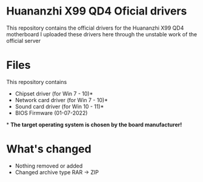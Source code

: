 # Huananzhi X99 QD4 Oficial drivers
This repository contains the official drivers for the Huananzhi X99 QD4 motherboard
I uploaded these drivers here through the unstable work of the official server
# Files
This repository contains
 - Chipset driver (for Win 7 - 10)*
 - Network card driver (for Win 7 - 10)*
 - Sound card driver  (for Win 10 - 11)*
 - BIOS Firmware (01-07-2022)
 
\* **The target operating system is chosen by the board manufacturer!**
# What's changed
 - Nothing removed or added
 - Changed archive type RAR -> ZIP
